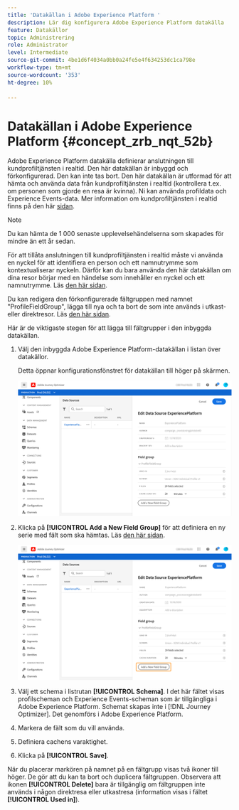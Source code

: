 ```yaml
---
title: 'Datakällan i Adobe Experience Platform '
description: Lär dig konfigurera Adobe Experience Platform datakälla
feature: Datakällor
topic: Administrering
role: Administrator
level: Intermediate
source-git-commit: 4be1d6f4034a0bb0a24fe5e4f634253dc1ca798e
workflow-type: tm+mt
source-wordcount: '353'
ht-degree: 10%

---
```


# Datakällan i Adobe Experience Platform {#concept_zrb_nqt_52b}

Adobe Experience Platform datakälla definierar anslutningen till kundprofiltjänsten i realtid. Den här datakällan är inbyggd och förkonfigurerad. Den kan inte tas bort. Den här datakällan är utformad för att hämta och använda data från kundprofiltjänsten i realtid (kontrollera t.ex. om personen som gjorde en resa är kvinna). Ni kan använda profildata och Experience Events-data. Mer information om kundprofiltjänsten i realtid finns på den här [sidan](https://experienceleague.adobe.com/docs/experience-platform/profile/home.html).

>[!NOTE]
>
>Du kan hämta de 1 000 senaste upplevelsehändelserna som skapades för mindre än ett år sedan.

För att tillåta anslutningen till kundprofiltjänsten i realtid måste vi använda en nyckel för att identifiera en person och ett namnutrymme som kontextualiserar nyckeln. Därför kan du bara använda den här datakällan om dina resor börjar med en händelse som innehåller en nyckel och ett namnutrymme. Läs [den här sidan](../building-journeys/journey.md).

Du kan redigera den förkonfigurerade fältgruppen med namnet &quot;ProfileFieldGroup&quot;, lägga till nya och ta bort de som inte används i utkast- eller direktresor. Läs [den här sidan](../datasource/configure-data-sources.md#define-field-groups).

Här är de viktigaste stegen för att lägga till fältgrupper i den inbyggda datakällan.

1. Välj den inbyggda Adobe Experience Platform-datakällan i listan över datakällor.

   Detta öppnar konfigurationsfönstret för datakällan till höger på skärmen.

   ![](../assets/journey23.png)

1. Klicka på **[!UICONTROL Add a New Field Group]** för att definiera en ny serie med fält som ska hämtas. Läs [den här sidan](../datasource/configure-data-sources.md#define-field-groups).

   ![](../assets/journey24.png)

1. Välj ett schema i listrutan **[!UICONTROL Schema]**. I det här fältet visas profilscheman och Experience Events-scheman som är tillgängliga i Adobe Experience Platform. Schemat skapas inte i [!DNL Journey Optimizer]. Det genomförs i Adobe Experience Platform.
1. Markera de fält som du vill använda.
1. Definiera cachens varaktighet.
1. Klicka på **[!UICONTROL Save]**.

När du placerar markören på namnet på en fältgrupp visas två ikoner till höger. De gör att du kan ta bort och duplicera fältgruppen. Observera att ikonen **[!UICONTROL Delete]** bara är tillgänglig om fältgruppen inte används i någon direktresa eller utkastresa (information visas i fältet **[!UICONTROL Used in]**).
